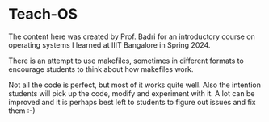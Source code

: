 # Teach-OS

The content here was created by Prof. Badri for an introductory course on operating systems
I learned at IIIT Bangalore in Spring 2024.

There is an attempt to use makefiles, sometimes in different formats to
encourage students to think about how makefiles work.


Not all the code is perfect, but most of it works quite well. Also the intention
students will pick up the code, modify and experiment with it.
A lot can be improved and it is perhaps best left to students to figure out 
issues and fix them :-)
